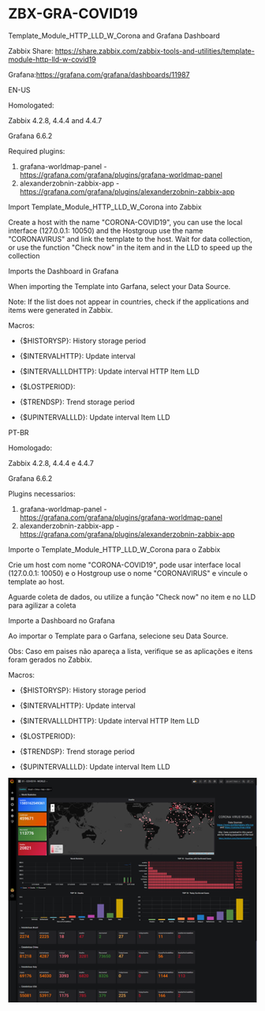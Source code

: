 # ZBX-GRA-COVID19
Template_Module_HTTP_LLD_W_Corona and Grafana Dashboard

Zabbix Share: https://share.zabbix.com/zabbix-tools-and-utilities/template-module-http-lld-w-covid19

Grafana:https://grafana.com/grafana/dashboards/11987

EN-US

Homologated:

Zabbix 4.2.8, 4.4.4 and 4.4.7

Grafana 6.6.2

Required plugins:

1) grafana-worldmap-panel - https://grafana.com/grafana/plugins/grafana-worldmap-panel
2) alexanderzobnin-zabbix-app - https://grafana.com/grafana/plugins/alexanderzobnin-zabbix-app

Import Template_Module_HTTP_LLD_W_Corona into Zabbix

Create a host with the name "CORONA-COVID19", you can use the local interface (127.0.0.1: 10050) and the Hostgroup use the name "CORONAVIRUS" and link the template to the host.
Wait for data collection, or use the function "Check now" in the item and in the LLD to speed up the collection

Imports the Dashboard in Grafana

When importing the Template into Garfana, select your Data Source.

Note: If the list does not appear in countries, check if the applications and items were generated in Zabbix.

Macros:

- {$HISTORYSP}: History storage period

- {$INTERVALHTTP}: Update interval

- {$INTERVALLLDHTTP}: Update interval HTTP Item LLD

- {$LOSTPERIOD}:

- {$TRENDSP}: Trend storage period

- {$UPINTERVALLLD}: Update interval Item LLD


PT-BR

Homologado: 

Zabbix 4.2.8, 4.4.4 e 4.4.7

Grafana 6.6.2

Plugins necessarios: 

1) grafana-worldmap-panel  - https://grafana.com/grafana/plugins/grafana-worldmap-panel
2) alexanderzobnin-zabbix-app - https://grafana.com/grafana/plugins/alexanderzobnin-zabbix-app

Importe o Template_Module_HTTP_LLD_W_Corona para o Zabbix 

Crie um host com nome "CORONA-COVID19", pode usar interface local (127.0.0.1: 10050) e o Hostgroup use o nome "CORONAVIRUS" e vincule o template ao host. 

Aguarde coleta de dados, ou utilize a função "Check now" no item e no LLD para agilizar a coleta

Importe a Dashboard no Grafana

Ao importar o Template para o Garfana, selecione seu Data Source.

Obs: Caso em paises não apareça a lista, verifique se as aplicações e itens foram gerados no Zabbix.

Macros:

- {$HISTORYSP}: History storage period

- {$INTERVALHTTP}: Update interval

- {$INTERVALLLDHTTP}: Update interval HTTP Item LLD

- {$LOSTPERIOD}:

- {$TRENDSP}: Trend storage period

- {$UPINTERVALLLD}: Update interval Item LLD

![Image description](screencapture-localhost-3000-d-EL1woQuWz-01-covid19-world-2020-03-25-16_10_17.png)


